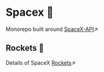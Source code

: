 # Spacex 🌌

Monorepo built around [SpaceX-API](https://github.com/r-spacex/SpaceX-API)↗️

## Rockets 🚀

Details of SpaceX [Rockets](https://spacex-rockets.web.app)↗️
